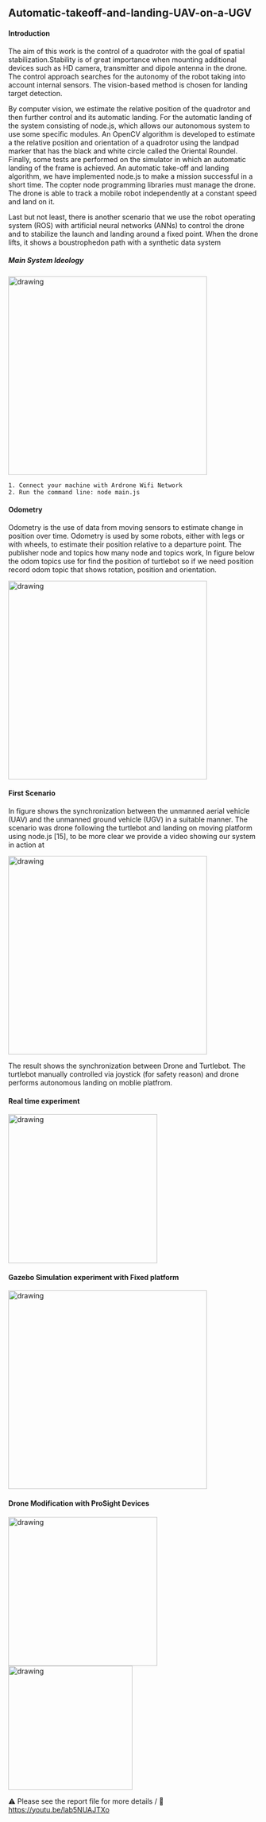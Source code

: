 ## Automatic-takeoff-and-landing-UAV-on-a-UGV

#### Introduction

The aim of this work is the control of a quadrotor with the goal of spatial stabilization.Stability is of great importance when mounting additional devices such as HD camera, transmitter and dipole antenna in the drone. The control approach searches for the autonomy of the robot taking into account internal sensors. The vision-based method is chosen for landing target detection.

By computer vision, we estimate the relative position of the quadrotor and then further control and its automatic landing. For the automatic landing of the system consisting of node.js, which allows our autonomous system to use some specific modules. An OpenCV algorithm is developed to estimate a the relative position and orientation of a quadrotor using the landpad marker that has the black and white circle called the Oriental Roundel. Finally, some tests are performed on the simulator in which an automatic landing of the frame is achieved. An automatic take-off and landing algorithm, we have implemented node.js to make a mission successful in a short time. The copter node programming libraries must manage the drone. The drone is able to track a mobile robot independently at a constant speed and land on it.


Last but not least, there is another scenario that we use the robot operating system (ROS) with artificial neural networks (ANNs) to control the drone and to stabilize the launch and landing around a fixed point. When the drone lifts, it shows a boustrophedon path with a synthetic data system
##### Main System Ideology 
<img src="https://user-images.githubusercontent.com/70905483/173815494-ec38095f-11bb-42a1-bc28-62dcd0b16a54.JPG" alt="drawing" width="400"/>

~~~
1. Connect your machine with Ardrone Wifi Network
2. Run the command line: node main.js
~~~
#### Odometry 
Odometry is the use of data from moving sensors to estimate change in position over time. Odometry is used by some robots, either with legs or with wheels, to estimate their position relative to a departure point. The publisher node and topics how many node and topics work, In figure below the odom topics use for find the position of turtlebot so if we need position record odom topic that shows rotation, position and orientation.

<img src="https://user-images.githubusercontent.com/70905483/173818353-bf651404-4a9c-400a-a1d7-6a6a2a421e8d.JPG" alt="drawing" width="400"/>

#### First Scenario 
In figure shows the synchronization between the unmanned aerial vehicle (UAV) and the unmanned ground vehicle (UGV) in a suitable manner. The scenario was drone following the turtlebot and landing on moving platform using node.js [15], to be more clear we provide a video showing our system in action at

<img src="https://user-images.githubusercontent.com/70905483/173818503-3301694a-68dd-4142-bf28-9c3dd48ef5e2.JPG" alt="drawing" width="400"/>

The result shows the synchronization between Drone and Turtlebot. The turtlebot manually controlled via joystick (for safety reason) and drone performs autonomous landing on moblie platfrom.

#### Real time experiment 

<img src="https://user-images.githubusercontent.com/70905483/173819908-35e4b6b6-cb8e-4ef9-8408-f772813cfb05.JPG" alt="drawing" width="300"/>

#### Gazebo Simulation experiment with Fixed platform 

<img src="https://user-images.githubusercontent.com/70905483/173820315-b2a5540f-60f0-46cf-8a37-f109f745261a.JPG" alt="drawing" width="400"/>

#### Drone Modification with ProSight Devices 

<img src="https://user-images.githubusercontent.com/70905483/173827326-16259ce9-d463-4fdd-b3ed-ed4a9b3d69db.png" alt="drawing" width="300"/>

<img src="https://user-images.githubusercontent.com/70905483/173827359-486958f7-3248-4859-bb0b-f5251b85461f.png" alt="drawing" width="250"/>


⚠️ Please see the report file for more details /
🎥 https://youtu.be/lab5NUAJTXo






